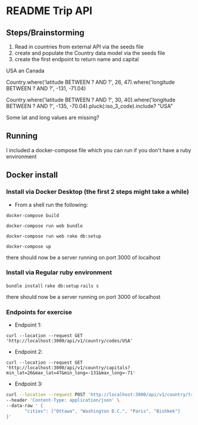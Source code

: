 # README Trip API

## Steps/Brainstorming

1) Read in countries from external API via the seeds file
2) create and populate the Country data model via the seeds file
3) create the first endpoint to return name and capital

USA an Canada

Country.where('latitude BETWEEN ? AND ?', 26, 47).where('longitude BETWEEN ? AND ?', -131, -71.04) 

Country.where('latitude BETWEEN ? AND ?', 30, 40).where('longitude BETWEEN ? AND ?', -135, -70.04).pluck(:iso_3_code).include? "USA"

Some lat and long values are missing?

## Running

I included a docker-compose file which you can run if you don't have a ruby environment

## Docker install

### Install via Docker Desktop (the first 2 steps might take a while)

* From a shell run the following:

`docker-compose build`

`docker-compose run web bundle`

`docker-compose run web rake db:setup`

`docker-compose up`

there should now be a server running on port 3000 of localhost

### Install via Regular ruby environment
`bundle install`
`rake db:setup`
`rails s`

there should now be a server running on port 3000 of localhost

### Endpoints for exercise

* Endpoint 1:

`curl --location --request GET 'http://localhost:3000/api/v1/country/codes/USA'`

* Endpoint 2:

`curl --location --request GET 'http://localhost:3000/api/v1/country/capitals?min_lat=26&max_lat=47&min_long=-131&max_long=-71'`

* Endpoint 3:

```bash
curl --location --request POST 'http://localhost:3000/api/v1/country/trips' \
--header 'Content-Type: application/json' \
--data-raw ' {
       "cities": ["Ottawa", "Washington D.C.", "Paris", "Bishkek"]
}'
```